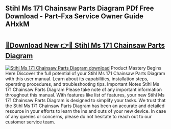## Stihl Ms 171 Chainsaw Parts Diagram PDf Free Download - Part-Fxa Service Owner Guide AHxkM

# <h2><a href="http://dfhn7i.blite.top/?on=Stihl+Ms+171+Chainsaw+Parts+Diagram">🔗Download New 👉🔴 Stihl Ms 171 Chainsaw Parts Diagram</a></h2>

[![Stihl Ms 171 Chainsaw Parts Diagram download](https://i.imgur.com/lujVjoI.png)](http://dfhn7i.blite.top/?on=Stihl+Ms+171+Chainsaw+Parts+Diagram)
Product Mastery Begins Here Discover the full potential of your Stihl Ms 171 Chainsaw Parts Diagram with this user manual. Learn about its capabilities, installation steps, operating procedures, and troubleshooting tips. Important Notes Stihl Ms 171 Chainsaw Parts Diagram Please take note of any important information throughout this manual. With features like list of features, your new Stihl Ms 171 Chainsaw Parts Diagram is designed to simplify your tasks. We trust that the Stihl Ms 171 Chainsaw Parts Diagram has been an accurate and detailed resource in your efforts to learn the ins and outs of your new device. In case of any queries or concerns, please do not hesitate to reach out to our customer service team.
